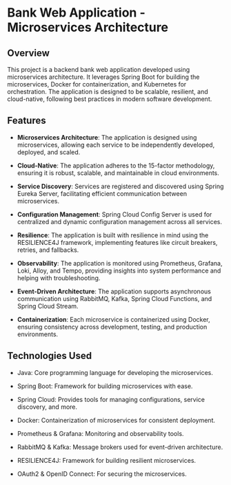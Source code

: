 
# Bank Web Application - Microservices Architecture
## Overview

This project is a backend bank web application developed using microservices architecture. It leverages Spring Boot for building the microservices, Docker for containerization, and Kubernetes for orchestration. The application is designed to be scalable, resilient, and cloud-native, following best practices in modern software development.

## Features

* **Microservices Architecture**: The application is designed using microservices, allowing each service to be independently developed, deployed, and scaled.

* **Cloud-Native**: The application adheres to the 15-factor methodology, ensuring it is robust, scalable, and maintainable in cloud environments.

* **Service Discovery**: Services are registered and discovered using Spring Eureka Server, facilitating efficient communication between microservices.

* **Configuration Management**: Spring Cloud Config Server is used for centralized and dynamic configuration management across all services.

* **Resilience**: The application is built with resilience in mind using the RESILIENCE4J framework, implementing features like circuit breakers, retries, and fallbacks.

* **Observability**: The application is monitored using Prometheus, Grafana, Loki, Alloy, and Tempo, providing insights into system performance and helping with troubleshooting.

* **Event-Driven Architecture**: The application supports asynchronous communication using RabbitMQ, Kafka, Spring Cloud Functions, and Spring Cloud Stream.

* **Containerization**: Each microservice is containerized using Docker, ensuring consistency across development, testing, and production environments.



## Technologies Used

    
* Java: Core programming language for developing the microservices.
    
* Spring Boot: Framework for building microservices with ease.
    
* Spring Cloud: Provides tools for managing configurations, service discovery, and more.
    
* Docker: Containerization of microservices for consistent deployment.
    
* Prometheus & Grafana: Monitoring and observability tools.
    
* RabbitMQ & Kafka: Message brokers used for event-driven architecture.
    
* RESILIENCE4J: Framework for building resilient microservices.
    
* OAuth2 & OpenID Connect: For securing the microservices.
